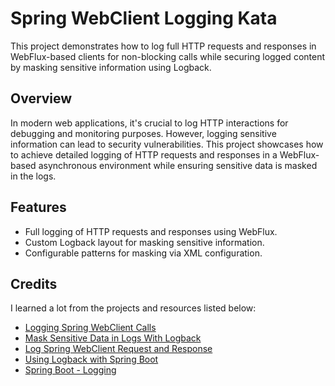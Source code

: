 # Spring WebClient Logging Kata

This project demonstrates how to log full HTTP requests and responses in WebFlux-based clients for non-blocking 
calls while securing logged content by masking sensitive information using Logback.

## Overview

In modern web applications, it's crucial to log HTTP interactions for debugging and monitoring purposes. 
However, logging sensitive information can lead to security vulnerabilities. This project showcases how to achieve
detailed logging of HTTP requests and responses in a WebFlux-based asynchronous environment while ensuring sensitive
data is masked in the logs.

## Features

- Full logging of HTTP requests and responses using WebFlux.
- Custom Logback layout for masking sensitive information.
- Configurable patterns for masking via XML configuration.

## Credits

I learned a lot from the projects and resources listed below:

- [Logging Spring WebClient Calls](https://www.baeldung.com/spring-log-webclient-calls)
- [Mask Sensitive Data in Logs With Logback](https://www.baeldung.com/logback-mask-sensitive-data)
- [Log Spring WebClient Request and Response](https://blog.stackademic.com/log-spring-webclient-request-and-response-412559f07a47)
- [Using Logback with Spring Boot](https://springframework.guru/using-logback-spring-boot/)
- [Spring Boot - Logging](https://docs.spring.io/spring-boot/reference/features/logging.html)
